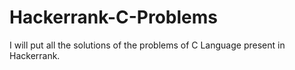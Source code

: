 # Hackerrank-C-Problems
I will put all the solutions of the problems of C Language present in Hackerrank.
